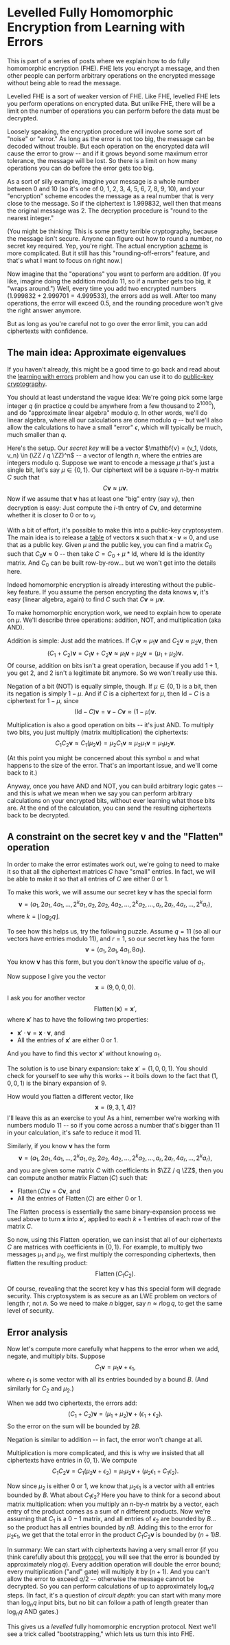 $\newcommand{\ZZ}{\mathbb{Z}}$

# Levelled Fully Homomorphic Encryption from Learning with Errors

This is part of a series of posts where we explain how to do fully homomorphic encryption (FHE). FHE lets you encrypt a message, and then other people can perform arbitrary operations on the encrypted message without being able to read the message.

Levelled FHE is a sort of weaker version of FHE. Like FHE, levelled FHE lets you perform operations on encrypted data. But unlike FHE, there will be a limit on the number of operations you can perform before the data must be decrypted.

Loosely speaking, the encryption procedure will involve some sort of "noise" or "error." As long as the error is not too big, the message can be decoded without trouble. But each operation on the encrypted data will cause the error to grow -- and if it grows beyond some maximum error tolerance, the message will be lost. So there is a limit on how many operations you can do before the error gets too big.

As a sort of silly example, imagine your message is a whole number between 0 and 10 (so it's one of 0, 1, 2, 3, 4, 5, 6, 7, 8, 9, 10), and your "encryption" scheme encodes the message as a real number that is very close to the message. So if the ciphertext is 1.999832, well then that means the original message was 2. The decryption procedure is "round to the nearest integer."

(You might be thinking: This is some pretty terrible cryptography, because the message isn't secure. Anyone can figure out how to round a number, no secret key required. Yep, you're right. The actual encryption [scheme](https://hackmd.io/mQB8_nWPTm-Kyua7QgNLNw) is more complicated. But it still has this "rounding-off-errors" feature, and that's what I want to focus on right now.)

Now imagine that the "operations" you want to perform are addition. (If you like, imagine doing the addition modulo 11, so if a number gets too big, it "wraps around.") Well, every time you add two encrypted numbers ($1.999832 + 2.999701 = 4.999533$), the errors add as well. After too many operations, the error will exceed $0.5$, and the rounding procedure won't give the right answer anymore.

But as long as you're careful not to go over the error limit, you can add ciphertexts with confidence.

## The main idea: Approximate eigenvalues

If you haven't already, this might be a good time to go back and read about the [learning with errors](https://notes.0xparc.org/notes/learning-with-errors-exercise) problem and how you can use it to do [public-key cryptography](https://hackmd.io/mQB8_nWPTm-Kyua7QgNLNw).

You should at least understand the vague idea: We're going pick some large integer $q$ (in practice $q$ could be anywhere from a few thousand to $2^{1000}$), and do "approximate linear algebra" modulo $q$. In other words, we'll do linear algebra, where all our calculations are done modulo $q$ -- but we'll also allow the calculations to have a small "error" $\epsilon$, which will typically be much, much smaller than $q$.

Here's the setup. Our _secret key_ will be a vector $\mathbf{v} = (v_1, \ldots, v_n) \in (\ZZ / q \ZZ)^n$ -- a vector of length $n$, where the entries are integers modulo $q$. Suppose we want to encode a message $\mu$ that's just a single bit, let's say $\mu \in \{0, 1\}$. Our ciphertext will be a square $n$-by-$n$ matrix $C$ such that $$C \mathbf{v} \approx \mu \mathbf{v}.$$ Now if we assume that $\mathbf{v}$ has at least one "big" entry (say $v_i$), then decryption is easy: Just compute the $i$-th entry of $C \mathbf{v}$, and determine whether it is closer to $0$ or to $v_i$.

With a bit of effort, it's possible to make this into a public-key cryptosystem. The main idea is to release a [table](https://hackmd.io/mQB8_nWPTm-Kyua7QgNLNw) of vectors $\mathbf{x}$ such that $\mathbf{x} \cdot \mathbf{v} \approx 0$, and use that as a public key. Given $\mu$ and the public key, you can find a matrix $C_0$ such that $C_0 \mathbf{v} \approx 0$ -- then take $C = C_0 + \mu *\mathrm{Id}$, where $\mathrm{Id}$ is the identity matrix. And $C_0$ can be built row-by-row... but we won't get into the details here.

Indeed homomorphic encryption is already interesting without the public-key feature. If you assume the person encrypting the data knows $\mathbf{v}$, it's easy (linear algebra, again) to find $C$ such that $C \mathbf{v} \approx \mu \mathbf{v}$.

To make homomorphic encryption work, we need to explain how to operate on $\mu$. We'll describe three operations: addition, NOT, and multiplication (aka AND).

Addition is simple: Just add the matrices. If $C_1 \mathbf{v} \approx \mu_1 \mathbf{v}$ and $C_2 \mathbf{v} \approx \mu_2 \mathbf{v}$, then $$(C_1 + C_2) \mathbf{v} = C_1 \mathbf{v} + C_2 \mathbf{v} \approx \mu_1 \mathbf{v} + \mu_2 \mathbf{v} = (\mu_1 + \mu_2) \mathbf{v}.$$ Of course, addition on bits isn't a great operation, because if you add $1+1$, you get $2$, and $2$ isn't a legitimate bit anymore. So we won't really use this.

Negation of a bit (NOT) is equally simple, though. If $\mu \in \{0, 1 \}$ is a bit, then its negation is simply $1 - \mu$. And if $C$ is a ciphertext for $\mu$, then $\mathrm{Id} - C$ is a ciphertext for $1 - \mu$, since $$(\mathrm{Id} - C) \mathbf{v} = \mathbf{v} - C \mathbf{v} \approx (1 - \mu) \mathbf{v}.$$

Multiplication is also a good operation on bits -- it's just AND. To multiply two bits, you just multiply (matrix multiplication) the ciphertexts: $$C_1 C_2 \mathbf{v} \approx C_1 (\mu_2 \mathbf{v}) = \mu_2 C_1 \mathbf{v} \approx \mu_2 \mu_1 \mathbf{v} = \mu_1 \mu_2 \mathbf{v}.$$

(At this point you might be concerned about this symbol $\approx$ and what happens to the size of the error. That's an important issue, and we'll come back to it.)

Anyway, once you have AND and NOT, you can build arbitrary logic gates -- and this is what we mean when we say you can perform arbitrary calculations on your encrypted bits, without ever learning what those bits are. At the end of the calculation, you can send the resulting ciphertexts back to be decrypted.

## A constraint on the secret key $\mathbf{v}$ and the "Flatten" operation

In order to make the error estimates work out, we're going to need to make it so that all the ciphertext matrices $C$ have "small" entries. In fact, we will be able to make it so that all entries of $C$ are either $0$ or $1$.

To make this work, we will assume our secret key $\mathbf{v}$ has the special form $$\mathbf{v} = (a_1, 2 a_1, 4 a_1, \ldots, 2^k a_1, a_2, 2 a_2, 4 a_2, \ldots, 2^k a_2, \ldots, a_r, 2 a_r, 4 a_r, \ldots, 2^k a_r),$$ where $k = \left \lfloor \log_2 q \right \rfloor$.

To see how this helps us, try the following puzzle. Assume $q = 11$ (so all our vectors have entries modulo 11), and $r = 1$, so our secret key has the form $$\mathbf{v} = (a_1, 2 a_1, 4 a_1, 8 a_1).$$ You know $\mathbf{v}$ has this form, but you don't know the specific value of $a_1$.

Now suppose I give you the vector $$\mathbf{x} = (9, 0, 0, 0).$$ I ask you for another vector $$\operatorname{Flatten}(\mathbf{x}) = \mathbf{x}',$$ where $\mathbf{x}'$ has to have the following two properties:

- $\mathbf{x}' \cdot \mathbf{v} = \mathbf{x} \cdot \mathbf{v}$, and
- All the entries of $\mathbf{x}'$ are either 0 or 1.

And you have to find this vector $\mathbf{x}'$ without knowing $a_1$.

The solution is to use binary expansion: take $\mathbf{x}' = (1, 0, 0, 1)$. You should check for yourself to see why this works -- it boils down to the fact that $(1, 0, 0, 1)$ is the binary expansion of $9$.

How would you flatten a different vector, like $$\mathbf{x} = (9, 3, 1, 4)?$$ I'll leave this as an exercise to you! As a hint, remember we're working with numbers modulo 11 -- so if you come across a number that's bigger than 11 in your calculation, it's safe to reduce it mod 11.

Similarly, if you know $\mathbf{v}$ has the form $$\mathbf{v} = (a_1, 2 a_1, 4 a_1, \ldots, 2^k a_1, a_2, 2 a_2, 4 a_2, \ldots, 2^k a_2, \ldots, a_r, 2 a_r, 4 a_r, \ldots, 2^k a_r),$$ and you are given some matrix $C$ with coefficients in $\ZZ / q \ZZ$, then you can compute another matrix $\operatorname{Flatten}(C)$ such that:

- $\operatorname{Flatten}(C) \mathbf{v} = C \mathbf{v}$, and
- All the entries of $\operatorname{Flatten}(C)$ are either 0 or 1.

The $\operatorname{Flatten}$ process is essentially the same binary-expansion process we used above to turn $\mathbf{x}$ into $\mathbf{x}'$, applied to each $k+1$ entries of each row of the matrix $C$.

So now, using this $\operatorname{Flatten}$ operation, we can insist that all of our ciphertexts $C$ are matrices with coefficients in $\{0, 1\}$. For example, to multiply two messages $\mu_1$ and $\mu_2$, we first multiply the corresponding ciphertexts, then flatten the resulting product: $$\operatorname{Flatten}(C_1 C_2).$$

Of course, revealing that the secret key $\mathbf{v}$ has this special form will degrade security. This cryptosystem is as secure as an LWE problem on vectors of length $r$, not $n$. So we need to make $n$ bigger, say $n \approx r \log q$, to get the same level of security.

## Error analysis

Now let's compute more carefully what happens to the error when we add, negate, and multiply bits. Suppose $$C_1 \mathbf{v} = \mu_1 \mathbf{v} + \epsilon_1,$$ where $\epsilon_1$ is some vector with all its entries bounded by a bound $B$. (And similarly for $C_2$ and $\mu_2$.)

When we add two ciphertexts, the errors add: $$(C_1 + C_2) \mathbf{v} = (\mu_1 + \mu_2) \mathbf{v} + (\epsilon_1 + \epsilon_2).$$ So the error on the sum will be bounded by $2B$.

Negation is similar to addition -- in fact, the error won't change at all.

Multiplication is more complicated, and this is why we insisted that all ciphertexts have entries in $\{0, 1\}$. We compute $$C_1 C_2 \mathbf{v} = C_1 (\mu_2 \mathbf{v} + \epsilon_2) = \mu_1 \mu_2 \mathbf{v} + (\mu_2 \epsilon_1 + C_1 \epsilon_2).$$

Now since $\mu_2$ is either $0$ or $1$, we know that $\mu_2 \epsilon_1$ is a vector with all entries bounded by $B$. What about $C_1 \epsilon_2$? Here you have to think for a second about matrix multiplication: when you multiply an $n$-by-$n$ matrix by a vector, each entry of the product comes as a sum of $n$ different products. Now we're assuming that $C_1$ is a $0-1$ matrix, and all entries of $\epsilon_2$ are bounded by $B$... so the product has all entries bounded by $nB$. Adding this to the error for $\mu_2 \epsilon_1$, we get that the total error in the product $C_1 C_2 \mathbf{v}$ is bounded by $(n+1)B$.

In summary: We can start with ciphertexts having a very small error (if you think carefully about this [protocol](https://hackmd.io/mQB8_nWPTm-Kyua7QgNLNw), you will see that the error is bounded by approximately $n \log q$). Every addition operation will double the error bound; every multiplication ("and" gate) will multiply it by $(n+1)$. And you can't allow the error to exceed $q/2$ -- otherwise the message cannot be decrypted. So you can perform calculations of up to approximately $\log_n q$ steps. (In fact, it's a question of _circuit depth_: you can start with many more than $\log_n q$ input bits, but no bit can follow a path of length greater than $\log_n q$ AND gates.)

This gives us a _levelled_ fully homomorphic encryption protocol. Next we'll see a trick called "bootstrapping," which lets us turn this into FHE.
